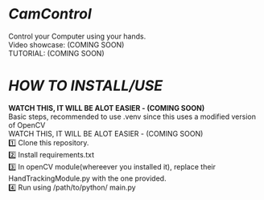 # *CamControl*

Control your Computer using your hands.      
Video showcase: (COMING SOON)         
TUTORIAL: (COMING SOON)
# *HOW TO INSTALL/USE* 
**WATCH THIS, IT WILL BE ALOT EASIER - (COMING SOON)**        
Basic steps, recommended to use .venv since this uses a modified version of OpenCV        
WATCH THIS, IT WILL BE ALOT EASIER - (COMING SOON)           
1️⃣ Clone this repository.      
2️⃣ Install requirements.txt      
3️⃣ In openCV module(whereever you installed it), replace their HandTrackingModule.py with the one provided.      
4️⃣ Run using /path/to/python/ main.py        

